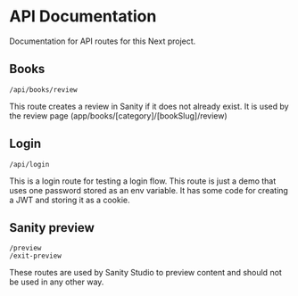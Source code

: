 # API Documentation

Documentation for API routes for this Next project.

## Books

```
/api/books/review
```

This route creates a review in Sanity if it does not already exist. It is used by the review page (app/books/[category]/[bookSlug]/review)

## Login

```
/api/login
```

This is a login route for testing a login flow. This route is just a demo that uses one password stored as an env variable. It has some code for creating a JWT and storing it as a cookie.

## Sanity preview

```
/preview
/exit-preview
```

These routes are used by Sanity Studio to preview content and should not be used in any other way.
